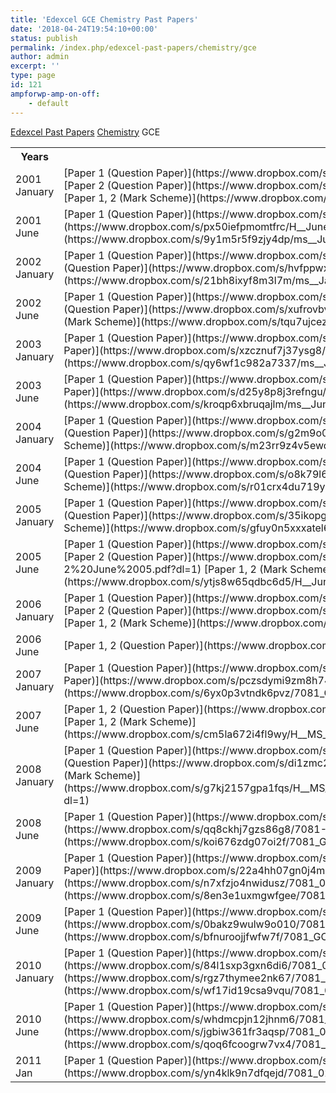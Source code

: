 ```yaml
---
title: 'Edexcel GCE Chemistry Past Papers'
date: '2018-04-24T19:54:10+00:00'
status: publish
permalink: /index.php/edexcel-past-papers/chemistry/gce
author: admin
excerpt: ''
type: page
id: 121
ampforwp-amp-on-off:
    - default
---
```

[Edexcel Past Papers](/index.php/edexcel-past-papers/)  [Chemistry](/index.php/edexcel-past-papers/chemistry/)  GCE

<table id="tablePP" style="width:100%"><tbody><tr><th> Years</th><th> Download</th></tr><tr><td>2001 January</td><td> [Paper 1 (Question Paper)](https://www.dropbox.com/s/sujejnyvshjlfag/H__Jan%202001_Chemistry%20p1%20January%202001.pdf?dl=1)  
[Paper 2 (Question Paper)](https://www.dropbox.com/s/61jx5950ju57e10/H__Jan%202001_Chemistry%20p2%20January%202001.pdf?dl=1)  
[Paper 1, 2 (Mark Scheme)](https://www.dropbox.com/s/00snhktnnluz4xl/ms__Jan%202001_Chemistry-%20Jan%20-%202001.pdf?dl=1)</td></tr><tr><td>2001 June</td><td> [Paper 1 (Question Paper)](https://www.dropbox.com/s/9ix310v2tfyrpna/H__June01_Chemistry%20P1.pdf?dl=1)  
[Paper 2 (Question Paper)](https://www.dropbox.com/s/px50iefpmomtfrc/H__June01_Chemistry%20P2.pdf?dl=1)  
[Paper 1, 2 (Mark Scheme)](https://www.dropbox.com/s/9y1m5r5f9zjy4dp/ms__June%202001_Chemistry_June_01.pdf?dl=1)</td></tr><tr><td>2002 January</td><td> [Paper 1 (Question Paper)](https://www.dropbox.com/s/rlddv45zcm7smss/H__Jan02_Chemistry%20P1%20Jan02.pdf?dl=1)  
[Paper 2 (Question Paper)](https://www.dropbox.com/s/hvfppwx881wieak/H__Jan02_Chemistry%20P2%20Jan02.pdf?dl=1)  
[Paper 1, 2 (Mark Scheme)](https://www.dropbox.com/s/21bh8ixyf8m3l7m/ms__Jan%202002_Chemistry%20Jan%202002.pdf?dl=1)</td></tr><tr><td>2002 June</td><td> [Paper 1 (Question Paper)](https://www.dropbox.com/s/0zdx0wtn91ob1um/H__June%2002_Chemistry%20P-1%20jun02.pdf?dl=1)  
[Paper 2 (Question Paper)](https://www.dropbox.com/s/xufrovbvnjxm4dd/H__June%2002_Chemistry%20P-2%20june%2002.pdf?dl=1)  
[Paper 1, 2 (Mark Scheme)](https://www.dropbox.com/s/tqu7ujcezu38o5f/ms__June%202002_Chemistry_June_02.pdf?dl=1)</td></tr><tr><td>2003 January</td><td> [Paper 1 (Question Paper)](https://www.dropbox.com/s/6a6prdpr9by2j9q/H__Jan03_Chemistry%20P1%20Jan03.pdf?dl=1)  
[Paper 2 (Question Paper)](https://www.dropbox.com/s/xzcznuf7j37ysg8/H__Jan03_Chemistry%20P2%20Jan03.pdf?dl=1)  
[Paper 1, 2 (Mark Scheme)](https://www.dropbox.com/s/qy6wf1c982a7337/ms__Jan%202003_Chemistry_jan%202003.pdf?dl=1)</td></tr><tr><td>2003 June</td><td> [Paper 1 (Question Paper)](https://www.dropbox.com/s/cxslfgf68h62iky/H__June03_Chemistry%20paper%201.pdf?dl=1)  
[Paper 2 (Question Paper)](https://www.dropbox.com/s/d25y8p8j3refngu/H__June03_Chemistry%20paper%202.pdf?dl=1)  
[Paper 1, 2 (Mark Scheme)](https://www.dropbox.com/s/kroqp6xbruqajlm/ms__June%202003_Chemistry_June_2003.pdf?dl=1)</td></tr><tr><td>2004 January</td><td> [Paper 1 (Question Paper)](https://www.dropbox.com/s/hwqf7i39m39g8xb/H__Jan04_Chemistry%20P1%20Jan%202004.pdf?dl=1)  
[Paper 2 (Question Paper)](https://www.dropbox.com/s/g2m9o0mwisys0ge/H__Jan04_Chemistry%20P2%20Jan%202004.pdf?dl=1)  
[Paper 1, 2 (Mark Scheme)](https://www.dropbox.com/s/m23rr9z4v5ewqzq/ms__Jan%202004_Chemistry_Jan_2004.pdf?dl=1)</td></tr><tr><td>2004 June</td><td> [Paper 1 (Question Paper)](https://www.dropbox.com/s/ddexzj5qg5xgtev/H__June04_Chemistry%20P1%20May%202004.pdf?dl=1)  
[Paper 2 (Question Paper)](https://www.dropbox.com/s/o8k79l6kbfp6z4r/H__June04_Chemistry%20P2%20May%202004.pdf?dl=1)  
[Paper 1, 2 (Mark Scheme)](https://www.dropbox.com/s/r01crx4du719yce/ms__June%202004_CHEMISTRY_June%202004.pdf?dl=1)</td></tr><tr><td>2005 January</td><td> [Paper 1 (Question Paper)](https://www.dropbox.com/s/u2tu0pynwu9xcp8/H__Jan05_Chemistry%20P1%20Jan05.pdf?dl=1)  
[Paper 2 (Question Paper)](https://www.dropbox.com/s/35ikopg8msheg42/H__Jan05_Chemistry%20P2%20Jan05.pdf?dl=1)  
[Paper 1, 2 (Mark Scheme)](https://www.dropbox.com/s/gfuy0n5xxxatel6/ms__Jan%202005_Chemistry_Jan%202005.pdf?dl=1)</td></tr><tr><td>2005 June</td><td> [Paper 1 (Question Paper)](https://www.dropbox.com/s/0c6gobszsx5zv84/H__June%2005_Chemistry%20P1%20June%202005.pdf?dl=1)  
[Paper 2 (Question Paper)](https://www.dropbox.com/s/i0bvx6ds8ckvfg4/H__June%2005_O%20Lv%20Chemistry%20P-2%20June%2005.pdf?dl=1)  
[Paper 1, 2 (Mark Scheme)](https://www.dropbox.com/s/ytjs8w65qdbc6d5/H__June%202005_Chemistry___7081_MS_Examiner_Report___June_2005.pdf?dl=1)</td></tr><tr><td>2006 January</td><td> [Paper 1 (Question Paper)](https://www.dropbox.com/s/xil0o6ko6n9nolx/H__Jan%2006_Chemistry_Chemistry%20-%207081-01.pdf?dl=1)  
[Paper 2 (Question Paper)](https://www.dropbox.com/s/emy4y4dohqdpkas/H__Jan%2006_Chemistry_Chemistry%20-%207081-02.pdf?dl=1)  
[Paper 1, 2 (Mark Scheme)](https://www.dropbox.com/s/r57j5rz473p3l60/ms__Jan%202006_Chemistry.pdf?dl=1)</td></tr><tr><td>2006 June</td><td> [Paper 1, 2 (Question Paper)](https://www.dropbox.com/s/yinxoz3x0q6t2en/H__June%2006_7081%20-01%2C02-%20Chemistry.pdf?dl=1)</td></tr><tr><td>2007 January</td><td> [Paper 1 (Question Paper)](https://www.dropbox.com/s/0qzqxjsssbnv92t/7081%20%2801%29-%20Chemistry.pdf?dl=1)  
[Paper 2 (Question Paper)](https://www.dropbox.com/s/pczsdymi9zm8h74/7081%20%2802%29-%20Chemistry.pdf?dl=1)  
[Paper 1, 2 (Mark Scheme)](https://www.dropbox.com/s/6yx0p3vtndk6pvz/7081_GCE_Chemistry_msc_20070803%5B1%5D.pdf?dl=1)</td></tr><tr><td>2007 June</td><td> [Paper 1, 2 (Question Paper)](https://www.dropbox.com/s/qs96u0oe5oy6rxi/H__QP_O%20Level_7081%2001-02%20Chemistry.pdf?dl=1)  
[Paper 1, 2 (Mark Scheme)](https://www.dropbox.com/s/cm5la672i4fl9wy/H__MS_Mark%20Schemes%20O_7081_Chemistry_msc_20070816_pdf%5B1%5D.pdf?dl=1)</td></tr><tr><td>2008 January</td><td> [Paper 1 (Question Paper)](https://www.dropbox.com/s/jsouq15yetxul65/H__QP_O%20Level_7081%20-01-%20Chemistry.pdf?dl=1)  
[Paper 2 (Question Paper)](https://www.dropbox.com/s/di1zmc24cun1c6x/H__QP_O%20Level_7081%20-02-%20Chemistry.pdf?dl=1)  
[Paper 1, 2 (Mark Scheme)](https://www.dropbox.com/s/g7kj2157gpa1fqs/H__MS_Mark%20Schemes%20O_7081_GCE_OLevel_Chemistry_msc_20080306%5B1%5D.pdf?dl=1)</td></tr><tr><td>2008 June</td><td> [Paper 1 (Question Paper)](https://www.dropbox.com/s/8ptfx8p5i06qljk/7081-01Chemistry.pdf?dl=1)  
[Paper 2 (Question Paper)](https://www.dropbox.com/s/qq8ckhj7gzs86g8/7081-02%2520Chemistry.pdf?dl=1)  
[Paper 1, 2 (Mark Scheme)](https://www.dropbox.com/s/koi676zdg07oi2f/7081_GCE_O_Chemistry_msc_20080807.pdf?dl=1)</td></tr><tr><td>2009 January</td><td> [Paper 1 (Question Paper)](https://www.dropbox.com/s/see7f9aztgg55hc/7081-01%2020Chemistry%20P1.pdf?dl=1)  
[Paper 2 (Question Paper)](https://www.dropbox.com/s/22a4hh07gn0j4mi/7081-02%2020Chemistry%20P2.pdf?dl=1)  
[Paper 1 (Mark Scheme)](https://www.dropbox.com/s/n7xfzjo4nwidusz/7081_01_rms_20090312.pdf?dl=1)  
[Paper 2 (Mark Scheme)](https://www.dropbox.com/s/8en3e1uxmgwfgee/7081_02_rms_20090312.pdf?dl=1)</td></tr><tr><td>2009 June</td><td> [Paper 1 (Question Paper)](https://www.dropbox.com/s/04vl4fg8budwioh/7081-01%2520Chemistry.pdf?dl=1)  
[Paper 2 (Question Paper)](https://www.dropbox.com/s/0bakz9wulw9o010/7081-02%2520Chemistry.pdf?dl=1)  
[Paper 1, 2 (Mark Scheme)](https://www.dropbox.com/s/bfnuroojjfwfw7f/7081_GCE_O_Chemistry_msc_20090807.pdf?dl=1)</td></tr><tr><td>2010 January</td><td> [Paper 1 (Question Paper)](https://www.dropbox.com/s/uawf8rnt408eh0l/7081_01_que_20100113.pdf?dl=1)  
[Paper 2 (Question Paper)](https://www.dropbox.com/s/84l1sxp3gxn6di6/7081_02_que_20100118.pdf?dl=1)  
[Paper 1 (Mark Scheme)](https://www.dropbox.com/s/rgz7thymee2nk67/7081_01_msc_20100217.pdf?dl=1)  
[Paper 2 (Mark Scheme)](https://www.dropbox.com/s/wf17id19csa9vqu/7081_02_msc_20100217.pdf?dl=1)</td></tr><tr><td>2010 June</td><td> [Paper 1 (Question Paper)](https://www.dropbox.com/s/rkw52bw97y31zao/7081_01_que_20100525.pdf?dl=1)  
[Paper 2 (Question Paper)](https://www.dropbox.com/s/whdmcpjn12jhnm6/7081_02_que_20100528.pdf?dl=1)  
[Paper 1 (Mark Scheme)](https://www.dropbox.com/s/jgbiw361fr3aqsp/7081_01_msc_20100716.pdf?dl=1)  
[Paper 2 (Mark Scheme)](https://www.dropbox.com/s/qoq6fcoogrw7vx4/7081_02_msc_20100716.pdf?dl=1)</td></tr><tr><td>2011 Jan</td><td> [Paper 1 (Question Paper)](https://www.dropbox.com/s/wedci8309op725w/7081_01_que_20110112.pdf?dl=1)  
[Paper 2 (Question Paper)](https://www.dropbox.com/s/yn4klk9n7dfqejd/7081_02_que_20110117.pdf?dl=1)</td></tr></tbody></table>